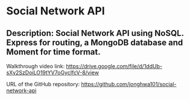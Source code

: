 # Social Network API

## Description: Social Network API using NoSQL. Express for routing, a MongoDB database and Moment for time format.

Walkthrough video link: https://drive.google.com/file/d/1ddUb-sXy2SzDoiLO19tYV7oGycIfcV-8/view

URL of the GitHub repository: https://github.com/jonghwa101/social-network-api
